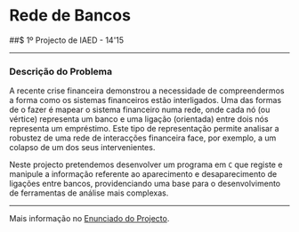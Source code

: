 # Rede de Bancos
##$ 1º Projecto de IAED - 14'15

---

### Descrição do Problema

A recente crise financeira demonstrou a necessidade de compreendermos a forma 
como os sistemas financeiros estão interligados. Uma das formas de o fazer é 
mapear o sistema financeiro numa rede, onde cada nó (ou vértice) representa um 
banco e uma ligação (orientada) entre dois nós representa um empréstimo. Este 
tipo de representação permite analisar a robustez de uma rede de interacções 
financeira face, por exemplo, a um colapso de um dos seus intervenientes.

Neste projecto pretendemos desenvolver um programa em `C` que registe e 
manipule a informação referente ao aparecimento e desaparecimento de ligações 
entre bancos, providenciando uma base para o desenvolvimento de ferramentas de 
análise mais complexas.

---

Mais informação no [Enunciado do Projecto][1].

[1]: Enunciado_IAED1415-01.pdf "1º Projecto de IAED - 2014'15"